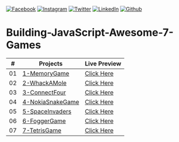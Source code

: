 <!-- social media connecting shield -->

[![Facebook][facebook-shield]][facebook-url]
[![Instagram][instagram-shield]][instagram-url]
[![Twitter][twitter-shield]][twitter-url]
[![LinkedIn][linkedin-shield]][linkedin-url]
[![Github][github-shield]][github-url]

# Building-JavaScript-Awesome-7-Games

|  #  | Projects                                                                                                        | Live Preview                                                                                   |
| :-: | --------------------------------------------------------------------------------------------------------------- | ---------------------------------------------------------------------------------------------- |
| 01  | [1-MemoryGame](https://github.com/SamiurRahmanMukul/building-javascript-7-games/tree/main/1-MemoryGame)         | [Click Here](https://samiurrahmanmukul.github.io/building-javascript-7-games/1-MemoryGame)     |
| 02  | [2-WhackAMole](https://github.com/SamiurRahmanMukul/building-javascript-7-games/tree/main/2-WhackAMole)         | [Click Here](https://samiurrahmanmukul.github.io/building-javascript-7-games/2-WhackAMole)     |
| 03  | [3-ConnectFour](https://github.com/SamiurRahmanMukul/building-javascript-7-games/tree/main/3-ConnetFour)        | [Click Here](https://samiurrahmanmukul.github.io/building-javascript-7-games/3-ConnetFour)     |
| 04  | [4-NokiaSnakeGame](https://github.com/SamiurRahmanMukul/building-javascript-7-games/tree/main/4-NokiaSankeGame) | [Click Here](https://samiurrahmanmukul.github.io/building-javascript-7-games/4-NokiaSankeGame) |
| 05  | [5-SpaceInvaders](https://github.com/SamiurRahmanMukul/building-javascript-7-games/tree/main/5-SpaceInvaders)   | [Click Here](https://samiurrahmanmukul.github.io/building-javascript-7-games/5-SpaceInvaders)  |
| 06  | [6-FoggerGame](https://github.com/SamiurRahmanMukul/building-javascript-7-games/tree/main/6-FoggerGame)         | [Click Here](https://samiurrahmanmukul.github.io/building-javascript-7-games/6-FoggerGame)     |
| 07  | [7-TetrisGame](https://github.com/SamiurRahmanMukul/building-javascript-7-games/tree/main/7-TetrisGame)         | [Click Here](https://samiurrahmanmukul.github.io/building-javascript-7-games/7-TetrisGame)     |

<!-- my social media links -->

[facebook-url]: https://www.faceook.com/SamiurRahmanMukul
[instagram-url]: https://www.instagram.com/samiur_rahman_mukul
[twitter-url]: https://www.twitter.com/SamiurRahMukul
[linkedin-url]: https://www.linkedin.com/in/SamiurRahmanMukul
[github-url]: https://www.github.com/SamiurRahmanMukul

<!-- shield icon links -->

[facebook-shield]: https://img.shields.io/badge/-Facebook-black.svg?style=flat-square&logo=facebook&color=555&logoColor=white
[instagram-shield]: https://img.shields.io/badge/-Instagram-black.svg?style=flat-square&logo=instagram&color=555&logoColor=white
[twitter-shield]: https://img.shields.io/badge/-Twitter-black.svg?style=flat-square&logo=twitter&color=555&logoColor=white
[linkedin-shield]: https://img.shields.io/badge/-LinkedIn-black.svg?style=flat-square&logo=linkedin&colorB=555
[github-shield]: https://img.shields.io/badge/-Github-black.svg?style=flat-square&logo=github&color=555&logoColor=white
